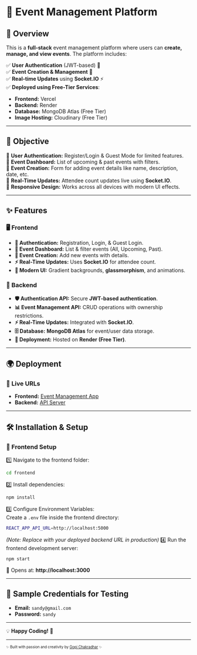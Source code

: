 # 🎉 Event Management Platform

## 🚀 Overview

This is a **full-stack** event management platform where users can **create, manage, and view events**. The platform includes:

✅ **User Authentication** (JWT-based) 🔐  
✅ **Event Creation & Management** 📅  
✅ **Real-time Updates** using **Socket.IO** ⚡  
✅ **Deployed using Free-Tier Services**:
   - **Frontend:** Vercel
   - **Backend:** Render
   - **Database:** MongoDB Atlas (Free Tier)
   - **Image Hosting:** Cloudinary (Free Tier)

---

## 🎯 Objective

🔹 **User Authentication:** Register/Login & Guest Mode for limited features.  
🔹 **Event Dashboard:** List of upcoming & past events with filters.  
🔹 **Event Creation:** Form for adding event details like name, description, date, etc.  
🔹 **Real-Time Updates:** Attendee count updates live using **Socket.IO**.  
🔹 **Responsive Design:** Works across all devices with modern UI effects.  

---

## ✨ Features

### 🖥️ Frontend
- **🔑 Authentication:** Registration, Login, & Guest Login.  
- **📌 Event Dashboard:** List & filter events (All, Upcoming, Past).  
- **📝 Event Creation:** Add new events with details.  
- **⚡ Real-Time Updates:** Uses **Socket.IO** for attendee count.  
- **🎨 Modern UI:** Gradient backgrounds, **glassmorphism**, and animations.  

### 🔧 Backend
- **🛡️ Authentication API:** Secure **JWT-based authentication**.  
- **📊 Event Management API:** CRUD operations with ownership restrictions.  
- **⚡ Real-Time Updates:** Integrated with **Socket.IO**.  
- **🗄️ Database:** **MongoDB Atlas** for event/user data storage.  
- **🚀 Deployment:** Hosted on **Render (Free Tier)**.  

---

## 🌍 Deployment

### 🎯 Live URLs
- **Frontend:** [Event Management App](https://event-management-beige.vercel.app/)  
- **Backend:** [API Server](https://event-management-krqp.onrender.com)  

---

## 🛠️ Installation & Setup

### 📌 Frontend Setup
1️⃣ Navigate to the frontend folder:  
   ```sh
   cd frontend
   ```
2️⃣ Install dependencies:  
   ```sh
   npm install
   ```
3️⃣ Configure Environment Variables:  
   Create a `.env` file inside the frontend directory:
   ```sh
   REACT_APP_API_URL=http://localhost:5000
   ```
   _(Note: Replace with your deployed backend URL in production)_
4️⃣ Run the frontend development server:  
   ```sh
   npm start
   ```
   📌 Opens at: **http://localhost:3000**

---

## 🧪 Sample Credentials for Testing
- **Email:** `sandy@gmail.com`  
- **Password:** `sandy`  

---

💡 **Happy Coding!** 🚀

---

<sub><sup>✨ Built with passion and creativity by [Gopi Chakradhar](https://gopi-chakradhar.vercel.app/) ✨</sup></sub>
